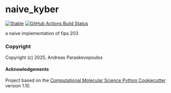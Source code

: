 naive_kyber
==============================
[//]: # (Badges)
[![Stable](https://img.shields.io/badge/docs-stable-blue.svg)](https://naive-kyber.readthedocs.io/en/latest/)
[![GitHub Actions Build Status](https://github.com/andreasparas1/naive_kyber/workflows/CI/badge.svg)](https://github.com/REPLACE_WITH_OWNER_ACCOUNT/naive_kyber/actions?query=workflow%3ACI)



a naive implementation of fips 203

### Copyright

Copyright (c) 2025, Andreas Paraskevopoulos


#### Acknowledgements
 
Project based on the 
[Computational Molecular Science Python Cookiecutter](https://github.com/molssi/cookiecutter-cms) version 1.10.
